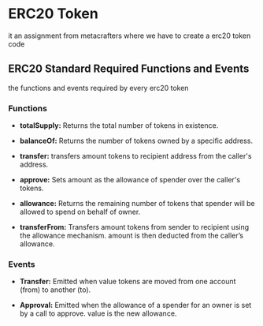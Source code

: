 # ERC20 Token
it an assignment from metacrafters where we have to create a erc20 token code

## ERC20 Standard Required Functions and Events
the functions and events required by every erc20 token

### Functions

- <b>totalSupply:</b> Returns the total number of tokens in existence.

- <b>balanceOf:</b> Returns the number of tokens owned by a specific address.

- <b>transfer:</b> transfers amount tokens to recipient address from the caller's address.

- <b>approve:</b> Sets amount as the allowance of spender over the caller's tokens.

- <b>allowance:</b> Returns the remaining number of tokens that spender will be allowed to spend on behalf of owner.

- <b>transferFrom:</b> Transfers amount tokens from sender to recipient using the allowance mechanism. amount is then deducted from the caller’s allowance.

### Events

- <b>Transfer:</b> Emitted when value tokens are moved from one account (from) to another (to).

- <b>Approval:</b>  Emitted when the allowance of a spender for an owner is set by a call to approve. value is the new allowance.







